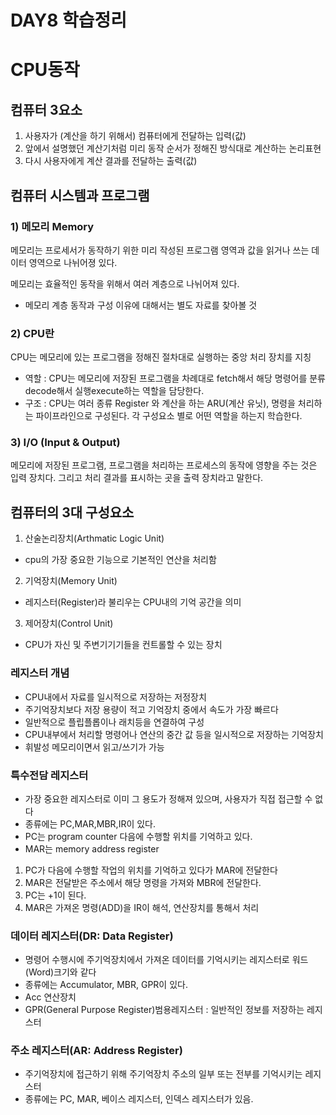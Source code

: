 # DAY8 학습정리

# CPU동작

## 컴퓨터 3요소
1. 사용자가 (계산을 하기 위해서) 컴퓨터에게 전달하는 입력(값)
2. 앞에서 설명했던 계산기처럼 미리 동작 순서가 정해진 방식대로 계산하는 논리표현
3. 다시 사용자에게 계산 결과를 전달하는 출력(값)

## 컴퓨터 시스템과 프로그램

### 1) 메모리 Memory
메모리는 프로세서가 동작하기 위한 미리 작성된 프로그램 영역과 값을 읽거나 쓰는 데이터 영역으로 나뉘어졍 있다. 

메모리는 효율적인 동작을 위해서 여러 계층으로 나뉘어져 있다.
- 메모리 계층 동작과 구성 이유에 대해서는 별도 자료를 찾아볼 것

### 2) CPU란
CPU는 메모리에 있는 프로그램을 정해진 절차대로 실행하는 중앙 처리 장치를 지칭
- 역할 : CPU는 메모리에 저장된 프로그램을 차례대로 fetch해서 해당 명령어를 분류decode해서 실행execute하는 역할을 담당한다.
- 구조 : CPU는 여러 종류 Register 와 계산을 하는 ARU(계산 유닛), 명령을 처리하는 파이프라인으로 구성된다.
각 구성요소 별로 어떤 역할을 하는지 학습한다.

### 3) I/O (Input & Output)
메모리에 저장된 프로그램, 프로그램을 처리하는 프로세스의 동작에 영향을 주는 것은 입력 장치다. 그리고 처리 결과를 표시하는 곳을 출력 장치라고 말한다.



## 컴퓨터의 3대 구성요소
1. 산술논리장치(Arthmatic Logic Unit)
- cpu의 가장 중요한 기능으로 기본적인 연산을 처리함

2. 기억장치(Memory Unit)
- 레지스터(Register)라 불리우는 CPU내의 기억 공간을 의미

3. 제어장치(Control Unit)
- CPU가 자신 및 주변기기기들을 컨트롤할 수 있는 장치


### 레지스터 개념
- CPU내에서 자료를 일시적으로 저장하는 저정장치
- 주기억장치보다 저장 용량이 적고 기억장치 중에서 속도가 가장 빠르다
- 일반적으로 플립플롭이나 래치등을 연결하여 구성
- CPU내부에서 처리할 명령어나 연산의 중간 값 등을 일시적으로 저장하는 기억장치
- 휘발성 메모리이면서 읽고/쓰기가 가능

### 특수전담 레지스터
- 가장 중요한 레지스터로 이미 그 용도가 정해져 있으며, 사용자가 직접 접근할 수 없다
- 종류에는 PC,MAR,MBR,IR이 있다.
- PC는 program counter 다음에 수행할 위치를 기억하고 있다.
- MAR는 memory address register

1. PC가 다음에 수행할 작업의 위치를 기억하고 있다가 MAR에 전달한다
2. MAR은 전달받은 주소에서 해당 명령을 가져와 MBR에 전달한다.
3. PC는 +1이 된다.
4. MAR은 가져온 명령(ADD)을 IR이 해석, 연산장치를 통해서 처리

### 데이터 레지스터(DR: Data Register)
- 명령어 수행시에 주기억장치에서 가져온 데이터를 기억시키는 레지스터로 워드(Word)크기와 같다
- 종류에는 Accumulator, MBR, GPR이 있다.
- Acc 연산장치
- GPR(General Purpose Register)범용레지스터 : 일반적인 정보를 저장하는 레지스터

### 주소 레지스터(AR: Address Register)
- 주기억장치에 접근하기 위해 주기억장치 주소의 일부 또는 전부를 기억시키는 레지스터
- 종류에는 PC, MAR, 베이스 레지스터, 인덱스 레지스터가 있음.
